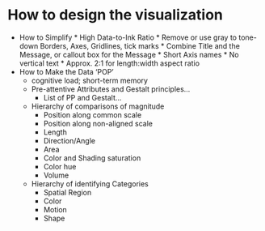 # How to design the visualization


* How to Simplify
		* High Data-to-Ink Ratio
		* Remove or use gray to tone-down Borders, Axes, Gridlines, tick marks 
		* Combine Title and the Message, or callout box for the Message
		* Short Axis names
		* No vertical text
		* Approx. 2:1 for length:width aspect ratio
* How to Make the Data ‘POP’
	* cognitive load; short-term memory
	* Pre-attentive Attributes and Gestalt principles…
		* List of PP and Gestalt…
	* Hierarchy of comparisons of magnitude
		* Position along common scale
		* Position along non-aligned scale
		* Length
		* Direction/Angle
		* Area
		* Color and Shading saturation
		* Color hue
		* Volume
	* Hierarchy of identifying Categories
		* Spatial Region
		* Color
		* Motion
		* Shape
